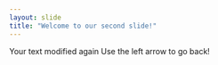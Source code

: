 ```yaml
---
layout: slide
title: "Welcome to our second slide!"
---
```

Your text modified again
Use the left arrow to go back!
